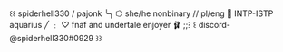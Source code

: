 ꒰꒰ spiderhell330 / pajonk
╰╮  ⭔ she/he nonbinary // pl/eng
   🎀 INTP-ISTP aquarius ╱ ﹕
 ♡  fnaf and undertale enjoyer 🩰 ;;꒱
 ꒰ discord- @spiderhell330#0929  ꒱꒱ 

<!---
spiderhell330/spiderhell330 is a ✨ special ✨ repository because its `README.md` (this file) appears on your GitHub profile.
You can click the Preview link to take a look at your changes.
--->
